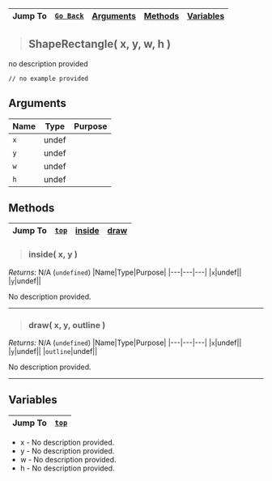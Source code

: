 |Jump To|[`Go Back`]()|[Arguments](#arguments)|[Methods](#methods)|[Variables](#variables)|
|---|---|---|---|---|
>## ShapeRectangle( x, y, w, h )
no description provided
```GML
// no example provided
```
## Arguments
|Name|Type|Purpose|
|---|---|---|
|`x`|undef||
|`y`|undef||
|`w`|undef||
|`h`|undef||
## Methods
|Jump To|[`top`](#)|[inside](#inside-x-y-)|[draw](#draw-x-y-outline-)|
|---|---|---|---|
> ### inside( x, y )
*Returns:* N/A (`undefined`)
|Name|Type|Purpose|
|---|---|---|
|`x`|undef||
|`y`|undef||

No description provided.
***
> ### draw( x, y, outline )
*Returns:* N/A (`undefined`)
|Name|Type|Purpose|
|---|---|---|
|`x`|undef||
|`y`|undef||
|`outline`|undef||

No description provided.
***
## Variables
|Jump To|[`top`](#)|
|---|---|

* x - No description provided.
* y - No description provided.
* w - No description provided.
* h - No description provided.


